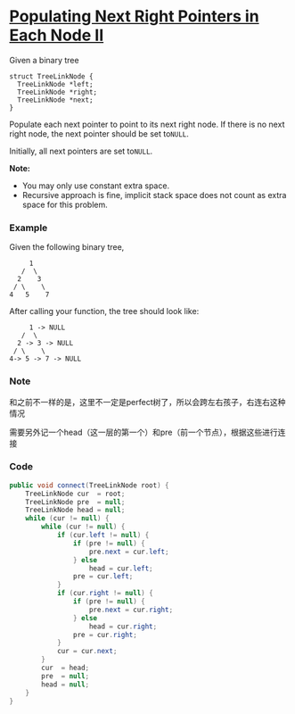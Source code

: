 # [Populating Next Right Pointers in Each Node II](https://leetcode.com/problems/populating-next-right-pointers-in-each-node-ii/description/)

Given a binary tree

```
struct TreeLinkNode {
  TreeLinkNode *left;
  TreeLinkNode *right;
  TreeLinkNode *next;
}

```

Populate each next pointer to point to its next right node. If there is no next right node, the next pointer should be set to`NULL`.

Initially, all next pointers are set to`NULL`.

**Note:**

* You may only use constant extra space.
* Recursive approach is fine, implicit stack space does not count as extra space for this problem.

### **Example**

Given the following binary tree,

```
     1
   /  \
  2    3
 / \    \
4   5    7
```

After calling your function, the tree should look like:

```
     1 -> NULL
   /  \
  2 -> 3 -> NULL
 / \    \
4-> 5 -> 7 -> NULL

```

### Note

和之前不一样的是，这里不一定是perfect树了，所以会跨左右孩子，右连右这种情况

需要另外记一个head（这一层的第一个）和pre（前一个节点），根据这些进行连接

### Code

```java
public void connect(TreeLinkNode root) {
    TreeLinkNode cur  = root;
    TreeLinkNode pre  = null;
    TreeLinkNode head = null;
    while (cur != null) {
        while (cur != null) {
            if (cur.left != null) {
                if (pre != null) {
                    pre.next = cur.left;
                } else 
                    head = cur.left; 
                pre = cur.left;
            }
            if (cur.right != null) {
                if (pre != null) {
                    pre.next = cur.right;
                } else 
                    head = cur.right; 
                pre = cur.right;   
            }
            cur = cur.next;
        }
        cur  = head;
        pre  = null;
        head = null;
    }
}
```



